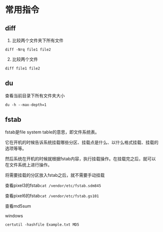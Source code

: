 # 常用指令

## diff

1) 比较两个文件夹下所有文件

```shell
diff -Nrq file1 file2
```

2. 比较两个文件

```shell
diff file1 file2
```



## du

查看当前目录下所有文件夹大小

```shell
du -h --max-depth=1
```



## fstab

fstab是file system table的意思，即文件系统表。

它在开机的时候告诉系统挂载哪些分区、挂载点是什么、以什么格式挂载、挂载的选项等等。

然后系统在开机的时候就根据fstab内容，执行挂载操作。在挂载完之后，就可以在文件系统上进行操作。

将需要挂载的分区放入fstab之后，就不需要手动挂载

查看pixel3的fstab`cat /vendor/etc/fstab.sdm845`

查看pixel6的fstab`cat /vendor/etc/fstab.gs101`



查看md5sum

windows

```shell
certutil -hashfile Example.txt MD5
```

